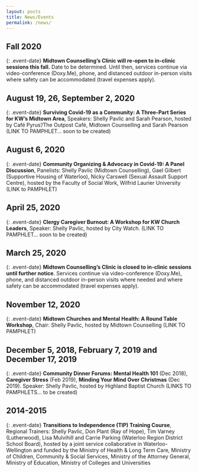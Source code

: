 ```yaml
---
layout: posts
title: News/Events
permalink: /news/
---
```


<div class="event-notice" markdown="1">

## Fall 2020
{: .event-date}
**Midtown Counselling’s Clinic will re-open to in-clinic sessions this fall.** Date to be determined. Until then, services continue via video-conference (Doxy.Me), phone, and distanced outdoor in-person visits where safety can be accommodated (travel expenses apply).

</div>


<div class="event-notice" markdown="1">

## August 19, 26, September 2, 2020
{: .event-date}
**Surviving Covid-19 as a Community: A Three-Part Series for KW’s Midtown Area**, Speakers: Shelly Pavlic and Sarah Pearson, hosted by Café Pyrus’/The Outpost Café, Midtown Counselling and Sarah Pearson  (LINK TO PAMPHLET… soon to be created)

</div>


<div class="event-notice" markdown="1">

## August 6, 2020
{: .event-date}
**Community Organizing & Advocacy in Covid-19: A Panel Discussion**, Panelists: Shelly Pavlic (Midtown Counselling), Gael Gilbert (Supportive Housing of Waterloo), Nicky Carswell (Sexual Assault Support Centre), hosted by the Faculty of Social Work, Wilfrid Laurier University (LINK to PAMPHLET)

</div>


<div class="event-notice" markdown="1">

## April 25, 2020
{: .event-date}
**Clergy Caregiver Burnout: A Workshop for KW Church Leaders**, Speaker: Shelly Pavlic, hosted by City Watch. (LINK TO PAMPHLET… soon to be created)

</div>


<div class="event-notice" markdown="1">

## March 25, 2020
{: .event-date}
**Midtown Counselling’s Clinic is closed to in-clinic sessions until further notice**. Services continue via video-conference (Doxy.Me), phone, and distanced outdoor in-person visits where needed and where safety can be accommodated (travel expenses apply).

</div>


<div class="event-notice" markdown="1">

## November 12, 2020
{: .event-date}
**Midtown Churches and Mental Health: A Round Table Workshop**, Chair: Shelly Pavlic, hosted by Midtown Counselling (LINK TO PAMPHLET)

</div>


<div class="event-notice" markdown="1">

## December 5, 2018, February 7, 2019 and December 17, 2019
{: .event-date}
**Community Dinner Forums: Mental Health 101** (Dec 2018), **Caregiver Stress** (Feb 2019), **Minding Your Mind Over Christmas** (Dec 2019). Speaker: Shelly Pavlic, hosted by Highland Baptist Church (LINKS TO PAMPHLETS… to be created)

</div>


<div class="event-notice" markdown="1">

## 2014-2015
{: .event-date}
**Transitions to Independence (TIP) Training Course**, Regional Trainers: Shelly Pavlic, Don Plant (Ray of Hope), Tim Varney (Lutherwood), Lisa Mulvihill and Carrie Parking (Waterloo Region District School Board), hosted by a joint service collaborative in Waterloo-Wellington and funded by the Ministry of Health & Long Term Care, Ministry of Children, Community & Social Services, Ministry of the Attorney General, Ministry of Education, Ministry of Colleges and Universities

</div>
